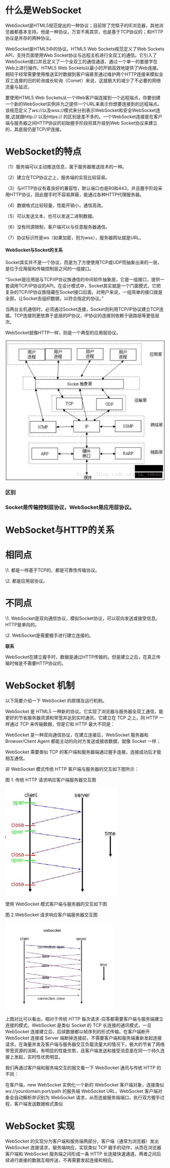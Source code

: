 # **什么是WebSocket**

WebSocket是HTML5规范提出的一种协议；目前除了完犊子的IE浏览器，其他浏览器都基本支持。他是一种协议，万变不离其宗，也是基于TCP协议的；和HTTP协议是并存的两种协议。 

WebSocket是HTML5中的协议。HTML5 Web Sockets规范定义了Web Sockets API，支持页面使用Web Socket协议与远程主机进行全双工的通信。它引入了WebSocket接口并且定义了一个全双工的通信通道，通过一个单一的套接字在Web上进行操作。HTML5 Web Sockets以最小的开销高效地提供了Web连接。相较于经常需要使用推送实时数据到客户端甚至通过维护两个HTTP连接来模拟全双工连接的旧的轮询或长轮询（Comet）来说，这就极大的减少了不必要的网络流量与延迟。 

要使用HTML5 Web Sockets从一个Web客户端连接到一个远程端点，你要创建一个新的WebSocket实例并为之提供一个URL来表示你想要连接到的远程端点。该规范定义了ws://以及wss://模式来分别表示WebSocket和安全WebSocket连接,这就跟http:// 以及https:// 的区别是差不多的。一个WebSocket连接是在客户端与服务器之间HTTP协议的初始握手阶段将其升级到Web Socket协议来建立的，其底层仍是TCP/IP连接。

# **WebSocket的特点**

（1）服务端可以主动推送信息，属于服务器推送技术的一种。

 

（2）建立在TCP协议之上，服务端的实现比较容易。

 

（3）与HTTP协议有着良好的兼容性，默认端口也是80和443，并且握手阶段采用HTTP协议，因此握手时不容易屏蔽，能通过各种HTTP代理服务器。

 

（4）数据格式比较轻量，性能开销小，通信高效。

 

（5）可以发送文本，也可以发送二进制数据。

 

（6）没有同源限制，客户端可以与任意服务器通信。

 

（7）协议标识符是ws（如果加密，则为wss），服务器网址就是URL。

 

 

#### **WebSocket与Socket的关系**

 

Socket其实并不是一个协议，而是为了方便使用TCP或UDP而抽象出来的一层，是位于应用层和传输控制层之间的一组接口。

 

“Socket是应用层与TCP/IP协议族通信的中间软件抽象层，它是一组接口，提供一套调用TCP/IP协议的API。在设计模式中，Socket其实就是一个门面模式，它把复杂的TCP/IP协议族隐藏在Socket接口后面，对用户来说，一组简单的接口就是全部，让Socket去组织数据，以符合指定的协议。”

 

当两台主机通信时，必须通过Socket连接，Socket则利用TCP/IP协议建立TCP连接。TCP连接则更依靠于底层的IP协议，IP协议的连接则依赖于链路层等更低层次。

 

WebSocket就像HTTP一样，则是一个典型的应用层协议。 

 

![](../img/WebSockge1.png)

 

### **区别**

### **Socket是传输控制层协议，WebSocket是应用层协议。**

 

 

 

 

# **WebSocket与HTTP的关系**

# **相同点**

\1. 都是一样基于TCP的，都是可靠性传输协议。

\2. 都是应用层协议。

# **不同点**

\1. WebSocket是双向通信协议，模拟Socket协议，可以双向发送或接受信息。HTTP是单向的。

\2. WebSocket是需要握手进行建立连接的。

 **联系**

WebSocket在建立握手时，数据是通过HTTP传输的。但是建立之后，在真正传输时候是不需要HTTP协议的。

 

 

 

# **WebSocket 机制**

以下简要介绍一下 WebSocket 的原理及运行机制。

 

WebSocket 是 HTML5 一种新的协议。它实现了浏览器与服务器全双工通信，能更好的节省服务器资源和带宽并达到实时通讯，它建立在 TCP 之上，同 HTTP 一样通过 TCP 来传输数据，但是它和 HTTP 最大不同是：

 

WebSocket 是一种双向通信协议，在建立连接后，WebSocket 服务器和 Browser/Client Agent 都能主动的向对方发送或接收数据，就像 Socket 一样；

WebSocket 需要类似 TCP 的客户端和服务器端通过握手连接，连接成功后才能相互通信。

非 WebSocket 模式传统 HTTP 客户端与服务器的交互如下图所示：

 

图 1. 传统 HTTP 请求响应客户端服务器交互图

![](../img/WebSockge2.png)

 

 

 

使用 WebSocket 模式客户端与服务器的交互如下图

 

图 2.WebSocket 请求响应客户端服务器交互图

![](../img/WebSockge3.png)

 

 

 

上图对比可以看出，相对于传统 HTTP 每次请求-应答都需要客户端与服务端建立连接的模式，WebSocket 是类似 Socket 的 TCP 长连接的通讯模式，一旦 WebSocket 连接建立后，后续数据都以帧序列的形式传输。在客户端断开 WebSocket 连接或 Server 端断掉连接前，不需要客户端和服务端重新发起连接请求。在海量并发及客户端与服务器交互负载流量大的情况下，极大的节省了网络带宽资源的消耗，有明显的性能优势，且客户端发送和接受消息是在同一个持久连接上发起，实时性优势明显。

 

我们再通过客户端和服务端交互的报文看一下 WebSocket 通讯与传统 HTTP 的不同：

 

在客户端，new WebSocket 实例化一个新的 WebSocket 客户端对象，连接类似 ws://yourdomain:port/path 的服务端 WebSocket URL，WebSocket 客户端对象会自动解析并识别为 WebSocket 请求，从而连接服务端端口，执行双方握手过程，客户端发送数据格式类似

 

 

# **WebSocket 实现**

WebSocket 的实现分为客户端和服务端两部分，客户端（通常为浏览器）发出 WebSocket 连接请求，服务端响应，实现类似 TCP 握手的动作，从而在浏览器客户端和 WebSocket 服务端之间形成一条 HTTP 长连接快速通道。两者之间后续进行直接的数据互相传送，不再需要发起连接和相应。

 

 

 